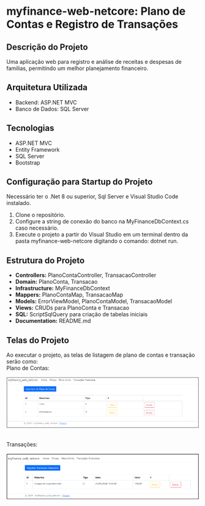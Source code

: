 # myfinance-web-netcore: Plano de Contas e Registro de Transações

## Descrição do Projeto
Uma aplicação web para registro e análise de receitas e despesas de famílias, permitindo um melhor planejamento financeiro.

## Arquitetura Utilizada
- Backend: ASP.NET MVC
- Banco de Dados: SQL Server

## Tecnologias
- ASP.NET MVC
- Entity Framework
- SQL Server
- Bootstrap

## Configuração para Startup do Projeto
Necessário ter o .Net 8 ou superior, Sql Server e Visual Studio Code instalado.

1. Clone o repositório.
2. Configure a string de conexão do banco na MyFinanceDbContext.cs caso necessário.
4. Execute o projeto a partir do Visual Studio em um terminal dentro da pasta myfinance-web-netcore digitando o comando: dotnet run.

## Estrutura do Projeto
- **Controllers:** PlanoContaController, TransacaoController
- **Domain:** PlanoConta, Transacao
- **Infrastructure:** MyFinanceDbContext
- **Mappers:** PlanoContaMap, TransacaoMap
- **Models:** ErrorViewModel, PlanoContaModel, TransacaoModel
- **Views:** CRUDs para PlanoConta e Transacao
- **SQL:** ScriptSqlQuery para criação de tabelas iniciais
- **Documentation:** README.md

## Telas do Projeto
Ao executar o projeto, as telas de listagem de plano de contas e transação serão como:
<br>
Plano de Contas:
<br>

![Plano de Contas](https://github.com/jeronimafloriano/myfinance-web-netcore/blob/main/plano-conta.png)

<br>
Transações:
<br>

![Transações](https://github.com/jeronimafloriano/myfinance-web-netcore/blob/main/transacoes.png)
